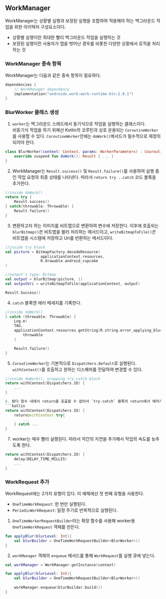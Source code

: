 ## WorkManager

WorkManager는 상황별 실행과 보장된 실행을 조합하여 적용해야 하는 백그라운드 작업을 위한 아키텍처 구성요소이다.

- 상황별 실행이란 최대한 빨리 백그라운드 작업을 실행하는 것
- 보장된 실행이란 사용자가 앱을 벗어난 경우를 비롯한 다양한 상황에서 로직을 처리하는 것

### WorkManager 종속 항목

WorkManager는 다음과 같은 종속 항목이 필요하다.

```kotlin
dependencies {
    // WorkManager dependency
    implementation("androidx.work:work-runtime-ktx:2.8.1")  
}
```

### BlurWorker 클래스 생성

1. `worker`는 백그라운드 스레드에서 동기식으로 작업을 실행하는 클래스이다.  
비동기식 작업을 하기 위해선 Kotlin의 코루틴과 상호 운용되는 `CoroutineWorker`를 사용할 수 있다. `CoroutineWorker`안에는 `doWork()`메서드가 필수적으로 재정의되어야 한다.

```kotlin
class BlurWorker(context: Context, params: WorkerParameters) : CouroutineWorker(context, params) {
    override suspend fun doWork(): Result { ... }
}
```

2. WorkManager는 `Result.success()` 및 `Result.failure()`를 사용하여 실행 중인 작업 요청의 최종 상태를 나타낸다. 따라서 `return try ..catch` 코드 블록을 추가한다.
```kotlin
//inside doWork()
return try {
    Result.success()
} catch(throwable: Throwable) {
    Result.failure()
}
```

3. 변환하고자 하는 이미지를 비트맵으로 변환하여 변수에 저장한다.
   이후에 호출되는 `blurBitmap()`은 비트맵을 블러 처리하는 메서드이고,
   `writeBitmapToFile()`은 비트앱을 시스템에 저장하고 Uri를 반환하는 메서드이다.
```kotlin
//inside try block
val picture = BitmapFactory.decodeResource(
                applicationContext.resources,
                R.drawable.android_cupcake
)

//output's type: Bitmap
val output = blurBitmap(picture, 1)
val outputUri = writeBitmapToFile(applicationContext, output)

Result.Success()
```

4. `catch` 블록엔 에러 메세지를 기록한다.
```kotlin
//inside doWork()
} catch (throwable: Throwable) {
    Log.e(
    TAG,
    applicationContext.resources.getString(R.string.error_applying_blur),
        throwable
    )

    Result.failure()
}
```

5. `CoroutineWorker`는 기본적으로 `Dispatchers.Default`로 실행된다. `withContext()`를 호출하고 원하는 디스패처를 전달하여 변경할 수 있다.
```kotlin
//inside doWork(), wrapping try-catch block
return withContext(Dispatchers.IO) {
    ...
}

6. 람다 함수 내에서 return을 호출할 수 없어서 `try-catch` 블록의 return에서 에러가 발생한다. 이러한 경우 상태를 직접 표시하는 라벨을 부착한다.
```kotlin
return withContext(Dispatchers.IO) {
    return@withContext try{
        ...
    } catch ...
}
```

7. worker는 매우 빨리 실행된다. 따라서 약간의 지연을 추가해서 작업의 속도를 늦추도록 한다.
```kotlin
return withContext(Dispatchers.IO) {
    delay(DELAY_TIME_MILLIS)
    ...
}
```

### WorkRequest 추가
WorkRequest에는 2가지 유형이 있다. 이 예제에선 첫 번째 유형을 사용한다.

- `OneTimeWorkRequest`: 한 번만 실행된다.
- `PeriodicWorkRequest`: 일정 주기로 반복적으로 실행된다.

1. `OneTimeWorkerRequestBuilder`라는 확장 함수를 사용해 worker용 `OneTimeWorkRequest` 객체를 만든다.
```kotlin
fun applyBlur(blurLevel: Int){
    val blurBuilder = OneTimeWorkRequestBuilder<BlurWorker>()
}
```

2. `workManager` 객체의 `enqueue` 메서드를 통해 `WorkRequest`를 실행 큐에 넣는다.
```kotlin
val workManager = WorkManager.getInstance(context)

fun applyBlur(blurLevel: Int){
    val blurBuilder = OneTimeWorkRequestBuilder<BlurWorker>()
    
    workManager.enqueue(blurBuilder.build())
}
```



